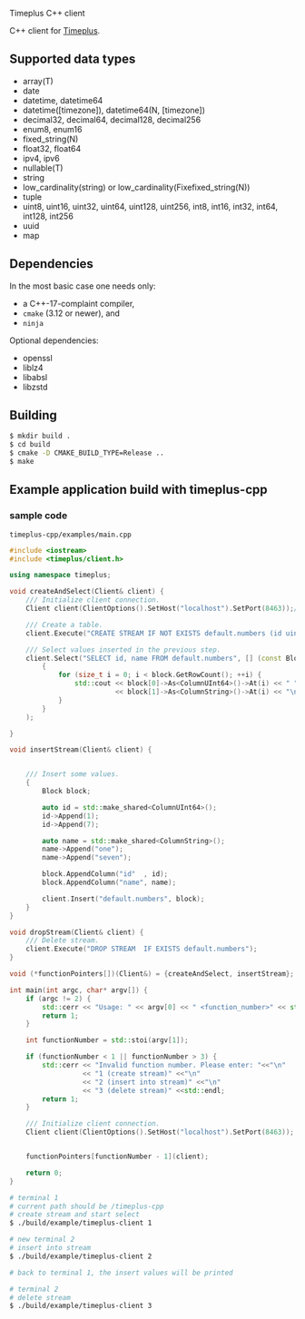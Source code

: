 Timeplus C++ client 

C++ client for [Timeplus](https://www.timeplus.com/).

## Supported data types

* array(T)
* date
* datetime, datetime64
* datetime([timezone]), datetime64(N, [timezone])
* decimal32, decimal64, decimal128, decimal256
* enum8, enum16
* fixed_string(N)
* float32, float64
* ipv4, ipv6
* nullable(T)
* string
* low_cardinality(string) or low_cardinality(Fixefixed_string(N))
* tuple
* uint8, uint16, uint32, uint64, uint128, uint256, int8, int16, int32, int64, int128, int256
* uuid
* map

## Dependencies
In the most basic case one needs only:
- a C++-17-complaint compiler,
- `cmake` (3.12 or newer), and
- `ninja`

Optional dependencies:
- openssl
- liblz4
- libabsl
- libzstd


## Building

```sh
$ mkdir build .
$ cd build
$ cmake -D CMAKE_BUILD_TYPE=Release ..
$ make
```


## Example application build with timeplus-cpp

### sample code


```
timeplus-cpp/examples/main.cpp
``` 

```cpp
#include <iostream>
#include <timeplus/client.h>

using namespace timeplus;

void createAndSelect(Client& client) {
    /// Initialize client connection.
    Client client(ClientOptions().SetHost("localhost").SetPort(8463));// your server's port

    /// Create a table.
    client.Execute("CREATE STREAM IF NOT EXISTS default.numbers (id uint64, name string)");

    /// Select values inserted in the previous step.
    client.Select("SELECT id, name FROM default.numbers", [] (const Block& block)
        {
            for (size_t i = 0; i < block.GetRowCount(); ++i) {
                std::cout << block[0]->As<ColumnUInt64>()->At(i) << " "
                          << block[1]->As<ColumnString>()->At(i) << "\n";
            }
        }
    );

}

void insertStream(Client& client) {


    /// Insert some values.
    {
        Block block;

        auto id = std::make_shared<ColumnUInt64>();
        id->Append(1);
        id->Append(7);

        auto name = std::make_shared<ColumnString>();
        name->Append("one");
        name->Append("seven");

        block.AppendColumn("id"  , id);
        block.AppendColumn("name", name);

        client.Insert("default.numbers", block);
    }
}

void dropStream(Client& client) {
    /// Delete stream.
    client.Execute("DROP STREAM  IF EXISTS default.numbers");
}

void (*functionPointers[])(Client&) = {createAndSelect, insertStream};

int main(int argc, char* argv[]) {
    if (argc != 2) {
        std::cerr << "Usage: " << argv[0] << " <function_number>" << std::endl;
        return 1;
    }

    int functionNumber = std::stoi(argv[1]);

    if (functionNumber < 1 || functionNumber > 3) {
        std::cerr << "Invalid function number. Please enter: "<<"\n"
                  << "1 (create stream)" <<"\n"
                  << "2 (insert into stream)" <<"\n"
                  << "3 (delete stream)" <<std::endl;
        return 1;
    }

    /// Initialize client connection.
    Client client(ClientOptions().SetHost("localhost").SetPort(8463));


    functionPointers[functionNumber - 1](client);

    return 0;
}
```



```sh
# terminal 1
# current path should be /timeplus-cpp
# create stream and start select
$ ./build/example/timeplus-client 1

# new terminal 2
# insert into stream
$ ./build/example/timeplus-client 2

# back to terminal 1, the insert values will be printed

# terminal 2
# delete stream
$ ./build/example/timeplus-client 3
```

